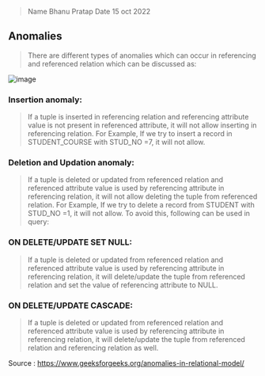 >Name Bhanu Pratap
>Date 15 oct 2022


## Anomalies
>There are different types of anomalies which can occur in referencing and referenced relation which can be discussed as:

![image](https://media.geeksforgeeks.org/wp-content/uploads/image7.png)

### Insertion anomaly: 

>If a tuple is inserted in referencing relation and referencing attribute value is not present in referenced attribute,
it will not allow inserting in referencing relation. For Example,
If we try to insert a record in STUDENT_COURSE with STUD_NO =7, it will not allow.


### Deletion and Updation anomaly:

>If a tuple is deleted or updated from referenced relation and referenced attribute value is used by referencing attribute in referencing relation,
it will not allow deleting the tuple from referenced relation.
For Example, If we try to delete a record from STUDENT with STUD_NO =1,
it will not allow. To avoid this, following can be used in query:

### ON DELETE/UPDATE SET NULL: 

>If a tuple is deleted or updated from referenced relation and referenced attribute value is used by referencing attribute in referencing relation, 
it will delete/update the tuple from referenced relation and set the value of referencing attribute to NULL.

### ON DELETE/UPDATE CASCADE:

>If a tuple is deleted or updated from referenced relation and referenced attribute value is used by referencing attribute in referencing relation, 
it will delete/update the tuple from referenced relation and referencing relation as well.

Source : https://www.geeksforgeeks.org/anomalies-in-relational-model/
